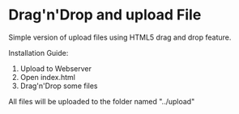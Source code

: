 # Drag'n'Drop and upload File

Simple version of upload files using HTML5 drag and drop feature.

Installation Guide:

1. Upload to Webserver
2. Open index.html 
3. Drag'n'Drop some files

All files will be uploaded to the folder named "../upload" 
